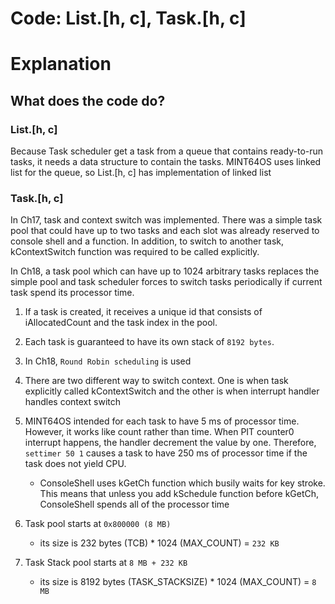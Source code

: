 # Code: List.[h, c], Task.[h, c]

# Explanation

## What does the code do?

### List.[h, c]

Because Task scheduler get a task from a queue that contains ready-to-run
tasks, it needs a data structure to contain the tasks. MINT64OS uses
linked list for the queue, so List.[h, c] has implementation of linked list

### Task.[h, c]

In Ch17, task and context switch was implemented. There was a simple task pool
that could have up to two tasks and each slot was already reserved to console
shell and a function. In addition, to switch to another task, kContextSwitch
function was required to be called explicitly.

In Ch18, a task pool which can have up to 1024 arbitrary tasks replaces the
simple pool and task scheduler forces to switch tasks periodically if current
task spend its processor time. 

1. If a task is created, it receives a unique id that consists of
iAllocatedCount and the task index in the pool.

2. Each task is guaranteed to have its own stack of `8192 bytes`.

3. In Ch18, `Round Robin scheduling` is used

4. There are two different way to switch context. One is when task explicitly
called kContextSwitch and the other is when interrupt handler handles
context switch

5. MINT64OS intended for each task to have 5 ms of processor time. However,
it works like count rather than time. When PIT counter0 interrupt happens,
the handler decrement the value by one. Therefore, `settimer 50 1` causes
a task to have 250 ms of processor time if the task does not yield CPU.

    * ConsoleShell uses kGetCh function which busily waits for key stroke.
    This means that unless you add kSchedule function before kGetCh,
    ConsoleShell spends all of the processor time

6. Task pool starts at `0x800000 (8 MB)`

    * its size is 232 bytes (TCB) * 1024 (MAX_COUNT) = `232 KB`

7. Task Stack pool starts at `8 MB + 232 KB`

    * its size is 8192 bytes (TASK_STACKSIZE) * 1024 (MAX_COUNT) = `8 MB`



